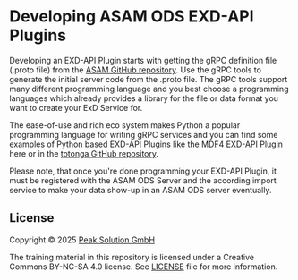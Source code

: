 # Developing ASAM ODS EXD-API Plugins

Developing an EXD-API Plugin starts with getting the gRPC definition file (.proto file) from the [ASAM GitHub repository](https://github.com/asam-ev/ASAM-ODS-Interfaces). Use the gRPC tools to generate the initial server code from the .proto file. The gRPC tools support many different programming language and you best choose a programming languages which already provides a library for the file or data format you want to create your ExD Service for.

The ease-of-use and rich eco system makes Python a popular programming language for writing gRPC services and you can find some examples of Python based EXD-API Plugins like the [MDF4 EXD-API Plugin](https://github.com/peak-solution/asam_ods_exd_api_mdf4/blob/main/README.md) here or in the [totonga GitHub repository](https://github.com/totonga/).

Please note, that once you're done programming your EXD-API Plugin, it must be registered with the ASAM ODS Server and the according import service to make your data show-up in an ASAM ODS server eventually.

## License

Copyright © 2025 [Peak Solution GmbH](https://peak-solution.de)

The training material in this repository is licensed under a Creative Commons BY-NC-SA 4.0 license. See [LICENSE](../LICENSE) file for more information.
